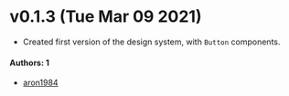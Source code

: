 
# v0.1.3 (Tue Mar 09 2021)

- Created first version of the design system, with `Button` components.

#### Authors: 1

- [aron1984](https://github.com/aron1984)

